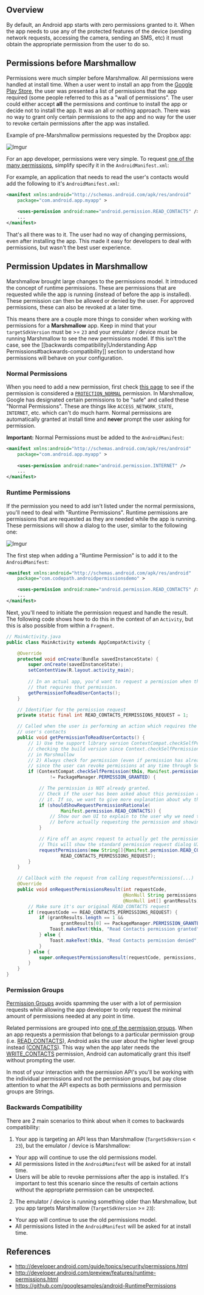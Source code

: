 ## Overview

By default, an Android app starts with zero permissions granted to it. When the app needs to use any of the protected features of the device (sending network requests, accessing the camera, sending an SMS, etc) it must obtain the appropriate permission from the user to do so.

## Permissions before Marshmallow

Permissions were much simpler before Marshmallow. All permissions were handled at install time. When a user went to install an app from the [Google Play Store](https://play.google.com/store), the user was presented a list of permissions that the app required (some people referred to this as a "wall of permissions". The user could either accept **all** the permissions and continue to install the app or decide not to install the app. It was an all or nothing approach. There was no way to grant only certain permissions to the app and no way for the user to revoke certain permissions after the app was installed. 

Example of pre-Marshmallow permissions requested by the Dropbox app: 

![Imgur](http://i.imgur.com/XeRdzOT.png)

For an app developer, permissions were very simple. To request [one of the many permissions](http://developer.android.com/reference/android/Manifest.permission.html), simplify specify it in the `AndroidManifest.xml`:

For example, an application that needs to read the user's contacts would add the following to it's `AndroidManifest.xml`:

```xml
<manifest xmlns:android="http://schemas.android.com/apk/res/android"
    package="com.android.app.myapp" >
    
    <uses-permission android:name="android.permission.READ_CONTACTS" />
    ...
</manifest>
```

That's all there was to it. The user had no way of changing permissions, even after installing the app. This made it easy for developers to deal with permissions, but wasn't the best user experience.

## Permission Updates in Marshmallow
 
Marshmallow brought large changes to the permissions model. It introduced the concept of runtime permissions. These are permissions that are requested while the app is running (instead of before the app is installed). These permission can then be allowed or denied by the user. For approved permissions, these can also be revoked at a later time.

This means there are a couple more things to consider when working with permissions for a **Marshmallow** app. Keep in mind that your `targetSdkVersion` must be >= `23` and your emulator / device must be running Marshmallow to see the new permissions model. If this isn't the case, see the [[backwards compatibility|Understanding App Permissions#backwards-compatibility]] section to understand how permissions will behave on your configuration.

### Normal Permissions

When you need to add a new permission, first check [this page](http://developer.android.com/preview/features/runtime-permissions.html#normal) to see if the permission is considered a [`PROTECTION_NORMAL`](http://developer.android.com/reference/android/content/pm/PermissionInfo.html#PROTECTION_NORMAL) permission. In Marshmallow, Google has designated certain permissions to be "safe" and called these "Normal Permissions". These are things like `ACCESS_NETWORK_STATE`, `INTERNET`, etc. which can't do much harm. Normal permissions are automatically granted at install time and **never** prompt the user asking for permission.

**Important:** Normal Permissions must be added to the `AndroidManifest`:

```xml
<manifest xmlns:android="http://schemas.android.com/apk/res/android"
    package="com.android.app.myapp" >
    
    <uses-permission android:name="android.permission.INTERNET" />
    ...
</manifest>
```

### Runtime Permissions

If the permission you need to add isn't listed under the normal permissions, you'll need to deal with "Runtime Permissions". Runtime permissions are permissions that are requested as they are needed while the app is running. These permissions will show a dialog to the user, similar to the following one:

![Imgur](http://i.imgur.com/er8yE9J.png)

The first step when adding a "Runtime Permission" is to add it to the `AndroidManifest`:

```xml
<manifest xmlns:android="http://schemas.android.com/apk/res/android"
    package="com.codepath.androidpermissionsdemo" >

    <uses-permission android:name="android.permission.READ_CONTACTS" />
    ...
</manifest>
```

Next, you'll need to initiate the permission request and handle the result. The following code shows how to do this in the context of an `Activity`, but this is also possible from within a `Fragment`. 

```java
// MainActivity.java
public class MainActivity extends AppCompatActivity {

    @Override
    protected void onCreate(Bundle savedInstanceState) {
        super.onCreate(savedInstanceState);
        setContentView(R.layout.activity_main);
        
        // In an actual app, you'd want to request a permission when the user performs an action
        // that requires that permission.
        getPermissionToReadUserContacts();
    }

    // Identifier for the permission request
    private static final int READ_CONTACTS_PERMISSIONS_REQUEST = 1;

    // Called when the user is performing an action which requires the app to read the
    // user's contacts
    public void getPermissionToReadUserContacts() {
        // 1) Use the support library version ContextCompat.checkSelfPermission(...) to avoid
        // checking the build version since Context.checkSelfPermission(...) is only available
        // in Marshmallow
        // 2) Always check for permission (even if permission has already been granted)
        // since the user can revoke permissions at any time through Settings
        if (ContextCompat.checkSelfPermission(this, Manifest.permission.READ_CONTACTS)
                != PackageManager.PERMISSION_GRANTED) {

            // The permission is NOT already granted.
            // Check if the user has been asked about this permission already and denied
            // it. If so, we want to give more explanation about why the permission is needed.
            if (shouldShowRequestPermissionRationale(
                    Manifest.permission.READ_CONTACTS)) {
                // Show our own UI to explain to the user why we need to read the contacts
                // before actually requesting the permission and showing the default UI
            }

            // Fire off an async request to actually get the permission
            // This will show the standard permission request dialog UI
            requestPermissions(new String[]{Manifest.permission.READ_CONTACTS},
                    READ_CONTACTS_PERMISSIONS_REQUEST);
        }
    }

    // Callback with the request from calling requestPermissions(...)
    @Override
    public void onRequestPermissionsResult(int requestCode,
                                           @NonNull String permissions[],
                                           @NonNull int[] grantResults) {
        // Make sure it's our original READ_CONTACTS request
        if (requestCode == READ_CONTACTS_PERMISSIONS_REQUEST) {
            if (grantResults.length == 1 &&
                    grantResults[0] == PackageManager.PERMISSION_GRANTED) {
                Toast.makeText(this, "Read Contacts permission granted", Toast.LENGTH_SHORT).show();
            } else {
                Toast.makeText(this, "Read Contacts permission denied", Toast.LENGTH_SHORT).show();
            }
        } else {
            super.onRequestPermissionsResult(requestCode, permissions, grantResults);
        }
    }
}
```

### Permission Groups

[Permission Groups](http://developer.android.com/preview/features/runtime-permissions.html#perm-groups) avoids spamming the user with a lot of permission requests while allowing the app developer to only request the minimal amount of permissions needed at any point in time.

Related permissions are grouped into [one of the permission groups](http://developer.android.com/reference/android/Manifest.permission_group.html). When an app requests a permission that belongs to a particular permission group (i.e. [READ_CONTACTS](http://developer.android.com/reference/android/Manifest.permission.html#READ_CONTACTS)), Android asks the user about the higher level group instead ([CONTACTS](http://developer.android.com/reference/android/Manifest.permission_group.html#CONTACTS)). This way when the app later needs the [WRITE_CONTACTS](http://developer.android.com/reference/android/Manifest.permission.html#WRITE_CONTACTS) permission, Android can automatically grant this itself without prompting the user.

In most of your interaction with the permission API's you'll be working with the individual permissions and not the permission groups, but pay close attention to what the API expects as both permissions and permission groups are Strings.

### Backwards Compatibility
There are 2 main scenarios to think about when it comes to backwards compatibility:

1. Your app is targeting an API less than Marshmallow (`TargetSdkVersion` < `23`), but the emulator / device is Marshmallow:
  * Your app will continue to use the old permissions model.
  * All permissions listed in the `AndroidManifest` will be asked for at install time.
  * Users will be able to revoke permissions after the app is installed. It's important to test this scenario since the results of certain actions without the appropriate permission can be unexpected. 
2. The emulator / device is running something older than Marshmallow, but you app targets Marshmallow (`TargetSdkVersion` >= `23`):
  * Your app will continue to use the old permissions model.
  * All permissions listed in the `AndroidManifest` will be asked for at install time.

## References

* <http://developer.android.com/guide/topics/security/permissions.html>
* <http://developer.android.com/preview/features/runtime-permissions.html>
* <https://github.com/googlesamples/android-RuntimePermissions>